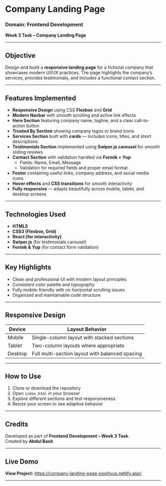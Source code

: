 # Company Landing Page

### Domain: Frontend Development  
**Week 3 Task – Company Landing Page**

---

##  Objective

Design and build a **responsive landing page** for a fictional company that showcases modern UI/UX practices. The page highlights the company’s services, provides testimonials, and includes a functional contact section.

---

##  Features Implemented

- **Responsive Design** using CSS **Flexbox** and **Grid**
- **Modern Navbar** with smooth scrolling and active link effects  
- **Hero Section** featuring company name, tagline, and a clear call-to-action button  
- **Trusted By Section** showing company logos or brand icons  
- **Services Section** built with **cards** — includes icons, titles, and short descriptions  
- **Testimonials Section** implemented using **Swiper.js carousel** for smooth sliding reviews  
- **Contact Section** with validation handled via **Formik + Yup**  
  - Fields: Name, Email, Message  
  - Validation for required fields and proper email format  
- **Footer** containing useful links, company address, and social media icons  
- **Hover effects** and **CSS transitions** for smooth interactivity  
- **Fully responsive** — adapts beautifully across mobile, tablet, and desktop 
screens
 
---

## Technologies Used

- **HTML5**
- **CSS3 (Flexbox, Grid)**
- **React (for interactivity)**
- **Swiper.js** (for testimonials carousel)
- **Formik & Yup** (for contact form validation)

---

##  Key Highlights

- Clean and professional UI with modern layout principles  
- Consistent color palette and typography  
- Fully mobile-friendly with no horizontal scrolling issues  
- Organized and maintainable code structure  

---

##  Responsive Design

| Device | Layout Behavior |
|--------|------------------|
| Mobile | Single-column layout with stacked sections |
| Tablet | Two-column layouts where appropriate |
| Desktop | Full multi-section layout with balanced spacing |

---

##  How to Use

1. Clone or download the repository  
2. Open `index.html` in your browser  
3. Explore different sections and test responsiveness  
4. Resize your screen to see adaptive behavior

---

## Credits

Developed as part of **Frontend Development – Week 3 Task**.  
Created by **Abdul Basit**.

---

##  Live Demo

 **View Project:** https://company-landing-page-positivus.netlify.app/

---
